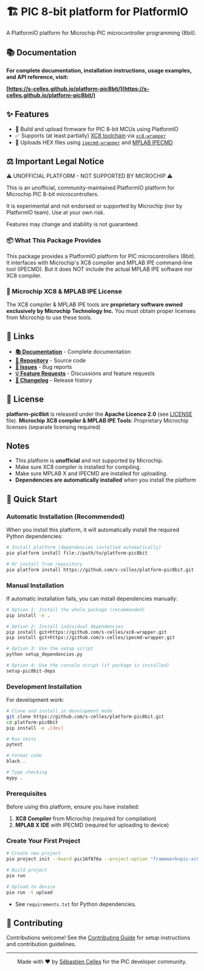 # 🏗️ PIC 8-bit platform for PlatformIO

A PlatformIO platform for Microchip PIC microcontroller programming (8bit).

## 📚 Documentation

**For complete documentation, installation instructions, usage examples, and API reference, visit:**

**[https://s-celles.github.io/platform-pic8bit/](https://s-celles.github.io/platform-pic8bit/)**

## ✨ Features

- 🔧 Build and upload firmware for PIC 8-bit MCUs using PlatformIO
- ✅ Supports (at least partially) [XC8 toolchain](https://www.microchip.com/en-us/tools-resources/develop/mplab-xc-compilers/xc8) via [`xc8-wrapper`](https://s-celles.github.io/xc8-wrapper/)
- 🎯 Uploads HEX files using [`ipecmd-wrapper`](https://s-celles.github.io/ipecmd-wrapper/) and [MPLAB IPECMD](https://microchip.my.site.com/s/article/Automate-MPLAB-programming-process-using-command-lineIPECMD)

## ⚖️ Important Legal Notice

⚠️  UNOFFICIAL PLATFORM - NOT SUPPORTED BY MICROCHIP ⚠️

This is an unofficial, community-maintained PlatformIO platform for Microchip PIC 8-bit microcontrollers.

It is experimental and not endorsed or supported by Microchip (nor by PlatformIO team). Use at your own risk.

Features may change and stability is not guaranteed.

### 📦 What This Package Provides

This package provides a PlatformIO platform for PIC microcontrollers (8bit). It interfaces with Microchip's XC8 compiler and MPLAB IPE command-line tool (IPECMD). But it does NOT include the actual MPLAB IPE software nor XC8 compiler.


### 🏢 Microchip XC8 & MPLAB IPE License
The XC8 compiler & MPLAB IPE tools are **proprietary software owned exclusively by Microchip Technology Inc.** You must obtain proper licenses from Microchip to use these tools.

## 🔗 Links

- **[📚 Documentation](https://s-celles.github.io/platform-pic8bit/)** - Complete documentation
- **[💾 Repository](https://github.com/s-celles/platform-pic8bit/)** - Source code
- **[🐛 Issues](https://github.com/s-celles/platform-pic8bit/issues)** - Bug reports
- **[💡 Feature Requests](https://github.com/s-celles/platform-pic8bit/discussions)** - Discussions and feature requests
- **[📝 Changelog](https://s-celles.github.io/platform-pic8bit/changelog/)** - Release history

## 📄 License
**platform-pic8bit** is released under the **Apache Licence 2.0** (see [LICENSE](LICENSE) file).
**Microchip XC8 compiler & MPLAB IPE Tools**: Proprietary Microchip licenses (separate licensing required)

## Notes
- This platform is **unofficial** and not supported by Microchip.
- Make sure XC8 compiler is installed for compiling. 
- Make sure MPLAB X and IPECMD are installed for uploading.
- **Dependencies are automatically installed** when you install the platform

## 🚀 Quick Start

### Automatic Installation (Recommended)

When you install this platform, it will automatically install the required Python dependencies:

```bash
# Install platform (dependencies installed automatically)
pio platform install file://path/to/platform-pic8bit

# Or install from repository
pio platform install https://github.com/s-celles/platform-pic8bit.git
```

### Manual Installation

If automatic installation fails, you can install dependencies manually:

```bash
# Option 1: Install the whole package (recommended)
pip install -e .

# Option 2: Install individual dependencies
pip install git+https://github.com/s-celles/xc8-wrapper.git
pip install git+https://github.com/s-celles/ipecmd-wrapper.git

# Option 3: Use the setup script
python setup_dependencies.py

# Option 4: Use the console script (if package is installed)
setup-pic8bit-deps
```

### Development Installation

For development work:

```bash
# Clone and install in development mode
git clone https://github.com/s-celles/platform-pic8bit.git
cd platform-pic8bit
pip install -e .[dev]

# Run tests
pytest

# Format code
black .

# Type checking
mypy .
```

### Prerequisites

Before using this platform, ensure you have installed:

1. **XC8 Compiler** from Microchip (required for compilation)
2. **MPLAB X IDE** with IPECMD (required for uploading to device)

### Create Your First Project

```bash
# Create new project
pio project init --board pic16f876a --project-option "framework=pic-xc8"

# Build project
pio run

# Upload to device
pio run -t upload
```
- See `requirements.txt` for Python dependencies.

## 🤝 Contributing

Contributions welcome! See the [Contributing Guide](https://s-celles.github.io/platform-pic8bit/contributing/) for setup instructions and contribution guidelines.

---

<div align="center">

Made with ❤️ by [Sébastien Celles](https://github.com/s-celles) for the PIC developer community.

</div>
